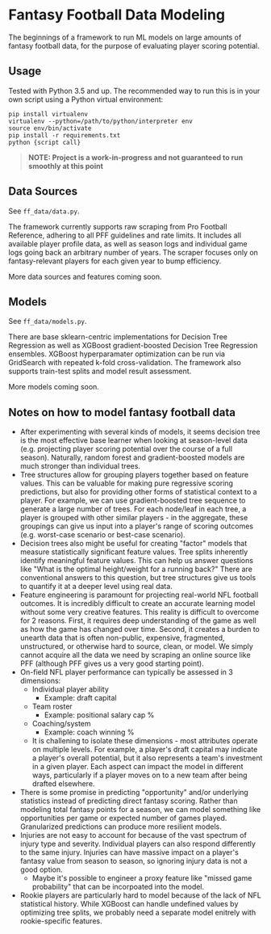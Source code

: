 # Fantasy Football Data Modeling

The beginnings of a framework to run ML models on large amounts of fantasy football data, for the purpose of evaluating player scoring potential.

## Usage

Tested with Python 3.5 and up. The recommended way to run this is in your own script using a Python virtual environment:

    pip install virtualenv
    virtualenv --python=/path/to/python/interpreter env
    source env/bin/activate
    pip install -r requirements.txt
    python {script call}

> **NOTE: Project is a work-in-progress and not guaranteed to run smoothly at this point**

## Data Sources

See `ff_data/data.py`.

The framework currently supports raw scraping from Pro Football Reference, adhering to all PFF guidelines and rate limits. It includes all available player profile data, as well as season logs and individual game logs going back an arbitrary number of years. The scraper focuses only on fantasy-relevant players for each given year to bump efficiency.

More data sources and features coming soon.

## Models

See `ff_data/models.py`.

There are base sklearn-centric implementations for Decision Tree Regression as well as XGBoost gradient-boosted Decision Tree Regression ensembles. XGBoost hyperparamater optimization can be run via GridSearch with repeated k-fold cross-validation. The framework also supports train-test splits and model result assessment.

More models coming soon.

## Notes on how to model fantasy football data

- After experimenting with several kinds of models, it seems decision tree is the most effective base learner when looking at season-level data (e.g. projecting player scoring potential over the course of a full season). Naturally, random forest and gradient-boosted models are much stronger than individual trees.
- Tree structures allow for grouping players together based on feature values. This can be valuable for making pure regressive scoring predictions, but also for providing other forms of statistical context to a player. For example, we can use gradient-boosted tree sequence to generate a large number of trees. For each node/leaf in each tree, a player is grouped with other similar players - in the aggregate, these groupings can give us input into a player's range of scoring outcomes (e.g. worst-case scenario or best-case scenario).
- Decision trees also might be useful for creating "factor" models that measure statistically significant feature values. Tree splits inherently identify meaningful feature values. This can help us answer questions like "What is the optimal height/weight for a running back?" There are conventional answers to this question, but tree structures give us tools to quantify it at a deeper level using real data.
- Feature engineering is paramount for projecting real-world NFL football outcomes. It is incredibly difficult to create an accurate learning model without some very creative features. This reality is difficult to overcome for 2 reasons. First, it requires deep understanding of the game as well as how the game has changed over time. Second, it creates a burden to unearth data that is often non-public, expensive, fragmented, unstructured, or otherwise hard to source, clean, or model. We simply cannot acquire all the data we need by scraping an online source like PFF (although PFF gives us a very good starting point).
- On-field NFL player performance can typically be assessed in 3 dimensions:
  - Individual player ability
    - Example: draft capital
  - Team roster
    - Example: positional salary cap %
  - Coaching/system
    - Example: coach winning %
  - It is challening to isolate these dimensions - most attributes operate on multiple levels. For example, a player's draft capital may indicate a player's overall potential, but it also represents a team's investment in a given player. Each aspect can impact the model in different ways, particularly if a player moves on to a new team after being drafted elsewhere.
- There is some promise in predicting "opportunity" and/or underlying statistics instead of predicting direct fantasy scoring. Rather than modeling total fantasy points for a season, we can model something like opportunities per game or expected number of games played. Granularized predictions can produce more resilient models.
- Injuries are not easy to account for because of the vast spectrum of injury type and severity. Individual players can also respond differently to the same injury. Injuries can have massive impact on a player's fantasy value from season to season, so ignoring injury data is not a good option.
  - Maybe it's possible to engineer a proxy feature like "missed game probability" that can be incorpoated into the model.
- Rookie players are particularly hard to model because of the lack of NFL statistical history. While XGBoost can handle undefined values by optimizing tree splits, we probably need a separate model enitrely with rookie-specific features.
